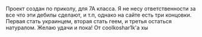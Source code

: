 Проект создан по приколу, для 7А класса. Я не несу ответственности за все что эти дебилы сделают, и т.п, однако на сайте есть три концовки. Первая стать украинцем, вторая стать геем, и третья остаться натуралом. Желаю удачи и пока! От coolkoshar1k'а хы
